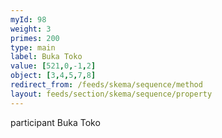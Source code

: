 ```yaml
---
myId: 98
weight: 3
primes: 200
type: main
label: Buka Toko
value: [521,0,-1,2]
object: [3,4,5,7,8]
redirect_from: /feeds/skema/sequence/method
layout: feeds/section/skema/sequence/property
---
```

participant Buka Toko

